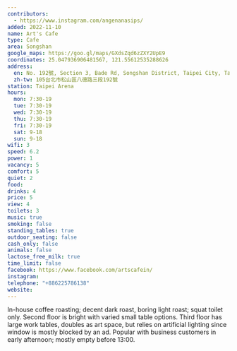 ```yaml
---
contributors:
  - https://www.instagram.com/angenanasips/
added: 2022-11-10
name: Art's Cafe
type: Cafe
area: Songshan
google_maps: https://goo.gl/maps/GXdsZqd6zZXY2UpE9
coordinates: 25.047936906481567, 121.55612535288626
address:
  en: No. 192號, Section 3, Bade Rd, Songshan District, Taipei City, Taiwan 105
  zh-tw: 105台北市松山區八德路三段192號
station: Taipei Arena
hours:
  mon: 7:30-19
  tue: 7:30-19
  wed: 7:30-19
  thu: 7:30-19
  fri: 7:30-19
  sat: 9-18
  sun: 9-18
wifi: 3
speed: 6.2
power: 1
vacancy: 5
comfort: 5
quiet: 2
food: 
drinks: 4
price: 5
view: 4
toilets: 3
music: true
smoking: false
standing_tables: true
outdoor_seating: false
cash_only: false
animals: false
lactose_free_milk: true
time_limit: false
facebook: https://www.facebook.com/artscafein/
instagram: 
telephone: "+886225786138"
website: 
---
```


In-house coffee roasting; decent dark roast, boring light roast; squat toilet only. Second floor is bright with varied small table options. Third floor has large work tables, doubles as art space, but relies on artificial lighting since window is mostly blocked by an ad. Popular with business customers in early afternoon; mostly empty before 13:00.